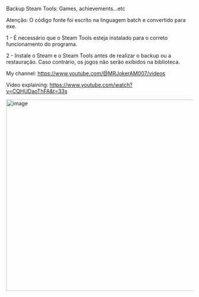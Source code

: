 Backup Steam Tools: Games, achievements...etc


Atenção: O código fonte foi escrito na linguagem batch e convertido para exe.

1 - É necessário que o Steam Tools esteja instalado para o correto funcionamento do programa.

2 - Instale o Steam e o Steam Tools antes de realizar o backup ou a restauração. Caso contrário, os jogos não serão exibidos na biblioteca.

My channel: https://www.youtube.com/@MRJokerAM007/videos

Video explaining: https://www.youtube.com/watch?v=CQHUDaoThFA&t=33s

<img width="978" height="517" alt="image" src="https://github.com/user-attachments/assets/a633cd27-255e-4743-9124-dcbecc458b86" />









